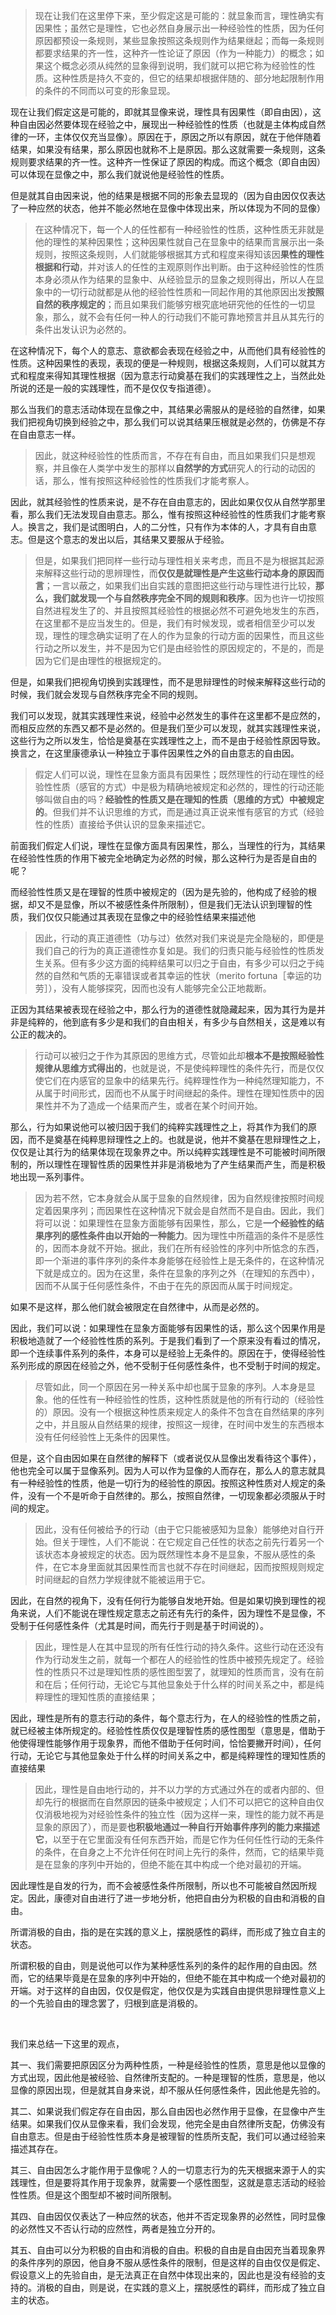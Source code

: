<blockquote data-pid="Xksg3Cso">现在让我们在这里停下来，至少假定这是可能的：就显象而言，理性确实有因果性；虽然它是理性，它也必然自身展示出一种经验性的性质，因为任何原因都预设一条规则，某些显象按照这条规则作为结果继起；而每一条规则都要求结果的齐一性，这种齐一性论证了原因（作为一种能力）的概念；如果这个概念必须从纯然的显象得到说明，我们就可以把它称为经验性的性质。这种性质是持久不变的，但它的结果却根据伴随的、部分地起限制作用的条件的不同而以可变的形象显现。</blockquote><p data-pid="-gPq1PWE">现在让我们假定这是可能的，即就其显像来说，理性具有因果性（即自由因），这种自由因必然要体现在经验之中，展现出一种经验性的性质（也就是主体构成自然律的一环，主体仅仅充当显像）。原因在于，原因之所以有原因，就在于他伴随着结果，如果没有结果，那么原因也就称不上是原因。那么这就需要一条规则，这条规则要求结果的齐一性。这种齐一性保证了原因的构成。而这个概念（即自由因）可以体现在显像之中，那么我们就说他是经验性的性质。</p><p data-pid="oBQLQ5IM">但是就其自由因来说，他的结果是根据不同的形象去显现的（因为自由因仅仅表达了一种应然的状态，他并不能必然地在显像中体现出来，所以体现为不同的显像）</p><blockquote data-pid="p9lkowe4">在这种情况下，每一个人的任性都有一种经验性的性质，这种性质无非就是他的理性的某种因果性；这种因果性就自己在显象中的结果而言展示出一条规则，按照这条规则，人们就能够根据其方式和程度来得知该因<b>果性的理性根据和行动</b>，并对该人的任性的主观原则作出判断。由于这种经验性的性质本身必须从作为结果的显象中、从经验显示的显象之规则得出，所以人在显象中的一切行动就都是从他的经验性性质和一同起作用的其他原因出发<b>按照自然的秩序规定的</b>；而且如果我们能够穷根究底地研究他的任性的一切显象，那么，就不会有任何一种人的行动我们不能可靠地预言并且从其先行的条件出发认识为必然的。</blockquote><p data-pid="t3oFy5vK">在这种情况下，每个人的意志、意欲都会表现在经验之中，从而他们具有经验性的性质。这种因果性的表现，表现的便是一种规则，根据这条规则，人们可以就其方式和程度来得知其理性根据（因为意志行动奠基在我们的实践理性之上，当然此处所说的还是一般的实践理性，而不是仅仅专指道德）。</p><p data-pid="RpnzsU3P">那么当我们的意志活动体现在显像之中，其结果必需服从的是经验的自然律，如果我们把视角切换到经验之中，那么我们可以说其结果压根就是必然的，仿佛是不存在自由意志一样。</p><blockquote data-pid="u0q4eUih">因此，就这种经验性的性质而言，不存在有自由，而且如果我们只是想观察，并且像在人类学中发生的那样以<b>自然学的方式</b>研究人的行动的动因的话，那么，惟有按照这种经验性的性质我们才能考察人。</blockquote><p data-pid="984KOSzj">因此，就其经验性的性质来说，是不存在自由意志的，因此如果仅仅从自然学那里看，那么我们无法发现自由意志。那么，惟有按照这种经验性的性质我们才能考察人。换言之，我们是试图明白，人的二分性，只有作为本体的人，才具有自由意志。但是这个意志的发出以后，其结果又要服从于经验。</p><blockquote data-pid="t-obYpku">但是，如果我们把同样一些行动与理性相关来考虑，而且不是为根据其起源来解释这些行动的思辨理性，而<b>仅仅是就理性是产生这些行动本身的原因而言</b>；一言以蔽之，如果我们出自实践的意图把这些行动与理性进行比较，<b>那么，我们就发现一个与自然秩序完全不同的规则和秩序</b>。因为也许一切按照自然进程发生了的、并且按照其经验性的根据必然不可避免地发生的东西，在这里都不是应当发生的。但是，我们有时候发现，或者相信至少可以发现，理性的理念确实证明了在人的作为显象的行动方面的因果性，而且这些行动之所以发生，并不是因为它们是由经验性的原因规定的，不是的，而是因为它们是由理性的根据规定的。</blockquote><p data-pid="3tg-3PCo">但是，如果我们把视角切换到实践理性，而不是思辩理性的时候来解释这些行动的时候，我们就会发现与自然秩序完全不同的规则。</p><p data-pid="XQ8fNG52">我们可以发现，就其实践理性来说，经验中必然发生的事件在这里都不是应然的，而相反应然的东西又都不是必然的。但是我们至少可以发现，就其实践理性来说，这些行为之所以发生，恰恰是奠基在实践理性之上，而不是由于经验性原因导致。换言之，在这里康德承认一种独立于事件因果性之外的自由意志的自由因。</p><blockquote data-pid="P7vNITG9">假定人们可以说，理性在显象方面具有因果性；既然理性的行动在理性的经验性性质（感官的方式）中是极为精确地被规定和必然的，理性的行动还能够叫做自由的吗？<b>经验性的性质又是在理知的性质（思维的方式）中被规定的</b>。但我们并不认识思维的方式，而是通过真正说来惟有感官的方式（经验性的性质）直接给予供认识的显象来描述它。</blockquote><p data-pid="X92VUOwj">前面我们假定人们说，理性在显像方面具有因果性，那么，当理性的行为，其结果在经验性性质的作用下被完全地确定为必然的时候，那么这种行为是否是自由的呢？</p><p data-pid="NluwNQQ8">而经验性性质又是在理智的性质中被规定的（因为是先验的，他构成了经验的根据，却又不是显像，所以不被感性条件所限制），但是我们无法认识到理智的性质，我们仅仅只能通过其表现在显像之中的经验性结果来描述他</p><blockquote data-pid="70owxiOh">因此，行动的真正道德性（功与过）依然对我们来说是完全隐秘的，即便是我们自己的行为的真正道德性亦复如是。我们的归责只能与经验性的性质发生关系。但有多少这方面的纯粹结果可以归之于自由，有多少可以归之于纯然的自然和气质的无辜错误或者其幸运的性状（merito fortuna［幸运的功劳］），没有人能够探究，因而也没有人能够完全公正地裁断。</blockquote><p data-pid="y9HJ0vAY">正因为其结果被表现在经验之中，那么行为的道德性就隐藏起来，因为其行为是并非是纯粹的，他到底有多少是和我们的自由相关，有多少与自然相关，这是难以有公正的裁决的。</p><blockquote data-pid="Eq3bQuvE">行动可以被归之于作为其原因的思维方式，尽管如此却<b>根本不是按照经验性规律从思维方式得出的</b>，也就是说，不是使纯粹理性的条件先行，而是仅仅使它们在内感官的显象中的结果先行。纯粹理性作为一种纯然理知能力，不从属于时间形式，因而也不从属于时间继起的条件。理性在理知性质中的因果性并不为了造成一个结果而产生，或者在某个时间开始。</blockquote><p data-pid="ZTiTsVih">那么，行为如果说他可以被归因于我们的纯粹实践理性之上，将其作为我们的原因，而不是奠基在纯粹思辩理性之上的。也就是说，他并不奠基在思辩理性之上，仅仅是让其行为的结果体现在现象界之中。所以纯粹实践理性是不可能被时间所限制的，所以理性在理智性质的因果性并非是消极地为了产生结果而产生，而是积极地出现一系列事件。</p><blockquote data-pid="JEA8Md6a">因为若不然，它本身就会从属于显象的自然规律，因为自然规律按照时间规定着因果序列；而因果性在这种情况下就会是自然而不是自由。因此，我们将可以说：如果理性在显象方面能够有因果性，那么，它是<b>一个经验性的结果序列的感性条件由以开始的一种能力</b>。因为理性中所蕴涵的条件不是感性的，因而本身就不开始。据此，我们在所有经验性的序列中所惦念的东西，即一个渐进的事件序列的条件本身能够在经验性上是无条件的，在这种情况下就是成立的。因为在这里，条件在显象的序列之外（在理知的东西中），因而不从属于任何感性条件，不由于在先的原因而从属于时间规定。</blockquote><p data-pid="qe5JBtkm">如果不是这样，那么他们就会被限定在自然律中，从而是必然的。</p><p data-pid="RHfzYwsO">因此，我们可以说：如果理性在显象方面能够有因果性的话，那么这个因果作用是积极地造就了一个经验性性质的系列。于是我们看到了一个原来没有看过的情况，即一个连续事件系列的条件，本身可以是经验上无条件的。原因在于，使得经验性系列形成的原因在经验之外，他不受制于任何感性条件，也不受制于时间的规定。</p><blockquote data-pid="oFZmT9_Z">尽管如此，同一个原因在另一种关系中却也属于显象的序列。人本身是显象。他的任性有一种经验性的性质，这种性质就是他的所有行动的（经验性的）原因。没有一个根据这种性质来规定人的条件不包含在自然结果的序列之中，并且服从自然结果的规律，按照这一规律，在时间中发生的东西根本没有任何经验性上无条件的因果性。</blockquote><p data-pid="vdarSRtF">但是，这个自由因如果在自然律的解释下（或者说仅从显像出发看待这个事件），他也完全可以属于显像系列。因为人可以作为显像的人而存在，那么人的意志就具有一种经验性的性质，他是一切行为的经验性的原因。按照这种性质对人规定的条件，没有一个不是听命于自然律的。那么，按照自然律，一切现象都必须服从于时间的规定。</p><blockquote data-pid="hIrEYvDK">因此，没有任何被给予的行动（由于它只能被感知为显象）能够绝对自行开始。但关于理性，人们不能说：在它规定自己任性的状态之前先行着另一个该状态本身被规定的状态。因为既然理性本身不是显象，不服从感性的条件，在它本身里面就其因果性而言也就不存在时间继起，因而按照规则规定时间继起的自然力学规律就不能被运用于它。</blockquote><p data-pid="B0dBxpAn">因此，在自然的视角下，没有任何行为能够自发地开始。但是如果切换到理性的视角来说，人们不能说在理性规定意志之前还有先行的条件，因为理性不是显像，不受制于任何感性条件（尤其是时间，而先行于则是基于时间说的）。</p><blockquote data-pid="vLKHh49j">因此，理性是人在其中显现的所有任性行动的持久条件。这些行动在还没有作为行动发生之前，就每一个都在人的经验性的性质中被预先规定了。经验性的性质只不过是理知性质的感性图型罢了，就理知的性质而言，没有在前和在后；任何行动，无论它与其他显象处于什么样的时间关系之中，都是纯粹理性的理知性质的直接结果；</blockquote><p data-pid="6Urwet1G">因此，理性是所有的意志行动的条件，每个意志行为，在人的经验性的性质之前，就已经被主体所规定的。经验性性质仅仅是理智性质的感性图型（意思是，借助于他使得理性能够作用于现象界，而他不借助于任何时间，恰恰要撇开时间），任何行动，无论它与其他显象处于什么样的时间关系之中，都是纯粹理性的理知性质的直接结果</p><blockquote data-pid="b-MUP7Yf">因此，理性是自由地行动的，并不以力学的方式通过外在的或者内部的、但却先行的根据而在自然原因的链条中被规定；人们不可以把它的这种自由仅仅消极地视为对经验性条件的独立性（因为这样一来，理性的能力就不再是显象的原因了），而是要<b>也积极地通过一种自行开始事件序列的能力来描述它</b>，以至于在它里面没有任何东西开始，而是它作为任何任性行动的无条件的条件，在自身之上不允许任何在时间上先行的条件，然而，它的结果毕竟是在显象的序列中开始的，但绝不能在其中构成一个绝对最初的开端。</blockquote><p data-pid="05txK_-J">因此理性是自发的行为，而不会被感性条件所限制，所以也不可能被自然因所规定。因此，康德对自由进行了进一步地分析，他把自由分为积极的自由和消极的自由。</p><p data-pid="378eUhXh">所谓消极的自由，指的是在实践的意义上，摆脱感性的羁绊，而形成了独立自主的状态。</p><p data-pid="Z439cGiw">所谓积极的自由，则是说他可以作为某种感性系列的条件的起作用的自由因。然而，它的结果毕竟是在显象的序列中开始的，但绝不能在其中构成一个绝对最初的开端。对于这样的自由因，仅仅是假定，他仅仅是为实践自由提供思辩理性意义上的一个先验自由的理念罢了，归根到底是消极的。</p><p><br></p><p data-pid="AaLiXsYx">我们来总结一下这里的观点，</p><p data-pid="vg1MY1A-">其一、我们需要把原因区分为两种性质，一种是经验性的性质，意思是他以显像的方式出现，因此他是被经验、自然律所支配的。一种是理智的性质，意思是，他以显像的原因出现，但是就其自身来说，却不服从任何感性条件，因此他是先验的。</p><p data-pid="uAo0gopP">其二、如果说我们假定存在自由因，那么自由因也必然作用于显像，在显像中产生结果。如果我们仅从显像来看，我们会发现，他完全是由自然律所支配，仿佛没有自由意志。但是由于经验性性质本身是被理智的性质所支配，我们可以通过经验来描述其存在。</p><p data-pid="1zI_l6L6">其三、自由因怎么才能作用于显像呢？人的一切意志行为的先天根据来源于人的实践理性，但是要将其作用于现象界，就需要一个感性图型，这就是意志活动的经验性性质。但是这个图型却不被时间所限制。</p><p data-pid="Q5X8U92J">其四、自由因仅仅表达了一种应然的状态，他并不否定现象界的必然性，同时显像的必然性又不否认行动的应然性，两者是独立分开的。</p><p data-pid="rIKYRheC">其五、自由可以分为积极的自由和消极的自由。积极的自由是自由因充当着现象界的条件序列的原因，他自身不服从感性条件的限制，但是这样的自由仅仅是假定、假设意义上的先验自由，是无法真正在自然中体现出来的，因此也是没有经验的支持的。消极的自由，则是说，在实践的意义上，摆脱感性的羁绊，而形成了独立自主的状态。</p>